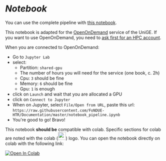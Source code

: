 # _Notebook_

You can use the complete pipeline with [this notebook](https://github.com/FoNDUE-HTR/Documentation/blob/master/notebook_pipeline.ipynb).

This notebook is adapted for the [OpenOnDemand](https://ondemand.baobab.hpc.unige.ch) service of the UniGE. If you want to use OpenOnDemand, you need to [ask first for an HPC account](https://catalogue-si.unige.ch/hpc).

When you are connected to OpenOnDemand:
- Go to `Jupyter Lab`
- select:
	- Partition: `shared-gpu`
	- The number of hours you will need for the service (one book, c. 2h)
	- Cpu: `3` should be fine
	- Memory: `6` should be fine
	- Gpu: `1` is enough
- click on `Launch` and wait that you are allocated a GPU
- click on `Connect to Jupyter`
- When on Jupyter, select `File/Open from URL`, paste this url: `https://raw.githubusercontent.com/FoNDUE-HTR/Documentation/master/notebook_pipeline.ipynb`
- You're good to go! Bravo!

This notebook **should be** compatible with colab. Specific sections for colab are noted with the colab (<img width="25px" src="https://upload.wikimedia.org/wikipedia/commons/thumb/d/d0/Google_Colaboratory_SVG_Logo.svg/320px-Google_Colaboratory_SVG_Logo.svg.png"/>) logo. You can open the notebook directly on colab with the following link:

[![Open In Colab](https://colab.research.google.com/assets/colab-badge.svg)](https://colab.research.google.com/github/FoNDUE-HTR/Documentation/blob/master/notebook_pipeline.ipynb)